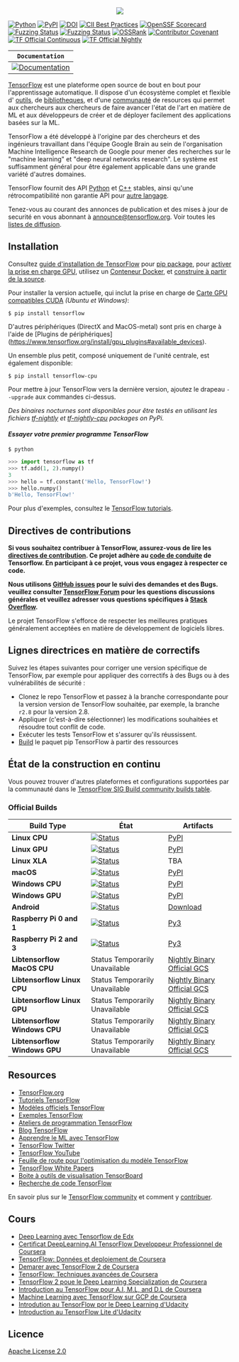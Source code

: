<div align="center">
  <img src="https://www.tensorflow.org/images/tf_logo_horizontal.png">
</div>

[![Python](https://img.shields.io/pypi/pyversions/tensorflow.svg)](https://badge.fury.io/py/tensorflow)
[![PyPI](https://badge.fury.io/py/tensorflow.svg)](https://badge.fury.io/py/tensorflow)
[![DOI](https://zenodo.org/badge/DOI/10.5281/zenodo.4724125.svg)](https://doi.org/10.5281/zenodo.4724125)
[![CII Best Practices](https://bestpractices.coreinfrastructure.org/projects/1486/badge)](https://bestpractices.coreinfrastructure.org/projects/1486)
[![OpenSSF Scorecard](https://api.securityscorecards.dev/projects/github.com/tensorflow/tensorflow/badge)](https://api.securityscorecards.dev/projects/github.com/tensorflow/tensorflow)
[![Fuzzing Status](https://oss-fuzz-build-logs.storage.googleapis.com/badges/tensorflow.svg)](https://bugs.chromium.org/p/oss-fuzz/issues/list?sort=-opened&can=1&q=proj:tensorflow)
[![Fuzzing Status](https://oss-fuzz-build-logs.storage.googleapis.com/badges/tensorflow-py.svg)](https://bugs.chromium.org/p/oss-fuzz/issues/list?sort=-opened&can=1&q=proj:tensorflow-py)
[![OSSRank](https://shields.io/endpoint?url=https://ossrank.com/shield/44)](https://ossrank.com/p/44)
[![Contributor Covenant](https://img.shields.io/badge/Contributor%20Covenant-v1.4%20adopted-ff69b4.svg)](CODE_OF_CONDUCT.md)
[![TF Official Continuous](https://tensorflow.github.io/build/TF%20Official%20Continuous.svg)](https://tensorflow.github.io/build#TF%20Official%20Continuous)
[![TF Official Nightly](https://tensorflow.github.io/build/TF%20Official%20Nightly.svg)](https://tensorflow.github.io/build#TF%20Official%20Nightly)

**`Documentation`** |
------------------- |
[![Documentation](https://img.shields.io/badge/api-reference-blue.svg)](https://www.tensorflow.org/api_docs/) |

[TensorFlow](https://www.tensorflow.org/) est une plateforme open source de bout en bout 
pour l'apprentissage automatique.  Il dispose d'un écosystème complet et flexible d'
[outils](https://www.tensorflow.org/resources/tools), de
[bibliotheques](https://www.tensorflow.org/resources/libraries-extensions), et d'une
[communauté](https://www.tensorflow.org/community) de resources qui permet aux chercheurs
aux chercheurs de faire avancer l'état de l'art en matière de ML et aux développeurs
de créer et de déployer facilement des applications basées sur la ML.

TensorFlow a été développé à l'origine par des chercheurs et des ingénieurs travaillant
dans l'équipe Google Brain au sein de l'organisation Machine Intelligence Research de
Google pour mener des recherches sur le "machine learning" et "deep neural networks research". 
Le système est suffisamment général pour être également applicable dans une grande variété 
d'autres domaines.

TensorFlow fournit des API [Python](https://www.tensorflow.org/api_docs/python)
et [C++](https://www.tensorflow.org/api_docs/cc) stables, ainsi qu'une 
rétrocompatibilité non garantie API pour [autre langage](https://www.tensorflow.org/api_docs).

Tenez-vous au courant des annonces de publication et des mises à jour de securité 
en vous abonnant à
[announce@tensorflow.org](https://groups.google.com/a/tensorflow.org/forum/#!forum/announce).
Voir toutes les [listes de diffusion](https://www.tensorflow.org/community/forums).

## Installation

Consultez [guide d'installation de TensorFlow](https://www.tensorflow.org/install) pour
[pip package](https://www.tensorflow.org/install/pip), pour
[activer la prise en charge GPU](https://www.tensorflow.org/install/gpu), utilisez un
[Conteneur Docker](https://www.tensorflow.org/install/docker), et
[construire à partir de la source](https://www.tensorflow.org/install/source).

Pour installer la version actuelle, qui inclut la prise en charge de
[Carte GPU compatibles CUDA](https://www.tensorflow.org/install/gpu) *(Ubuntu et
Windows)*:

```
$ pip install tensorflow
```

D'autres périphériques (DirectX and MacOS-metal) sont pris en charge
à l'aide de [Plugins de périphériques]
(https://www.tensorflow.org/install/gpu_plugins#available_devices).

Un ensemble plus petit, composé uniquement de l'unité centrale, est
également disponible:

```
$ pip install tensorflow-cpu
```

Pour mettre à jour TensorFlow vers la dernière version, ajoutez le drapeau `--upgrade` 
aux commandes ci-dessus.

*Des binaires nocturnes sont disponibles pour être testés en utilisant les fichiers
[tf-nightly](https://pypi.python.org/pypi/tf-nightly) et
[tf-nightly-cpu](https://pypi.python.org/pypi/tf-nightly-cpu) packages on PyPi.*

#### *Essayer votre premier programme TensorFlow*

```shell
$ python
```

```python
>>> import tensorflow as tf
>>> tf.add(1, 2).numpy()
3
>>> hello = tf.constant('Hello, TensorFlow!')
>>> hello.numpy()
b'Hello, TensorFlow!'
```

Pour plus d'exemples, consultez le
[TensorFlow tutorials](https://www.tensorflow.org/tutorials/).

## Directives de contributions

**Si vous souhaitez contribuer à TensorFlow, assurez-vous de lire les
[directives de contribution](CONTRIBUTING.md). Ce projet adhère au
[code de conduite](CODE_OF_CONDUCT.md) de Tensorflow. En participant à 
ce projet, vous vous engagez à respecter ce code.**

**Nous utilisons [GitHub issues](https://github.com/tensorflow/tensorflow/issues) 
pour le suivi des demandes et des Bugs. veuillez consulter
[TensorFlow Forum](https://discuss.tensorflow.org/) pour les questions 
discussions générales et veuillez adresser vous questions spécifiques à
[Stack Overflow](https://stackoverflow.com/questions/tagged/tensorflow).**

Le projet TensorFlow s'efforce de respecter les meilleures pratiques généralement 
acceptées en matière de développement de logiciels libres.

##  Lignes directrices en matière de correctifs

Suivez les étapes suivantes pour corriger une version spécifique de TensorFlow, 
par exemple pour appliquer des correctifs à des Bugs ou à des vulnérabilités 
de sécurité :

*   Clonez le repo TensorFlow et passez à la branche correspondante pour la version
    version de TensorFlow souhaitée, par exemple, la branche `r2.8` pour la version 2.8.
*   Appliquer (c'est-à-dire sélectionner) les modifications souhaitées et résoudre tout conflit
    de code.
*   Exécuter les tests TensorFlow et s'assurer qu'ils réussissent.
*   [Build](https://www.tensorflow.org/install/source) le paquet pip TensorFlow à 
    partir des ressources

## État de la construction en continu

Vous pouvez trouver d'autres plateformes et configurations supportées par la communauté dans le
[TensorFlow SIG Build community builds table](https://github.com/tensorflow/build#community-supported-tensorflow-builds).

### Official Builds

Build Type                    | État                                                                                                                                                                             | Artifacts                                                                                                                                                                         
----------------------------- | -------------------------------------------------------------------------------------------------------------------------------------------------------------------------------- | ---------
**Linux CPU**                 | [![Status](https://storage.googleapis.com/tensorflow-kokoro-build-badges/ubuntu-cc.svg)](https://storage.googleapis.com/tensorflow-kokoro-build-badges/ubuntu-cc.html)           | [PyPI](https://pypi.org/project/tf-nightly/)
**Linux GPU**                 | [![Status](https://storage.googleapis.com/tensorflow-kokoro-build-badges/ubuntu-gpu-py3.svg)](https://storage.googleapis.com/tensorflow-kokoro-build-badges/ubuntu-gpu-py3.html) | [PyPI](https://pypi.org/project/tf-nightly-gpu/)
**Linux XLA**                 | [![Status](https://storage.googleapis.com/tensorflow-kokoro-build-badges/ubuntu-xla.svg)](https://storage.googleapis.com/tensorflow-kokoro-build-badges/ubuntu-xla.html)         | TBA
**macOS**                     | [![Status](https://storage.googleapis.com/tensorflow-kokoro-build-badges/macos-py2-cc.svg)](https://storage.googleapis.com/tensorflow-kokoro-build-badges/macos-py2-cc.html)     | [PyPI](https://pypi.org/project/tf-nightly/)
**Windows CPU**               | [![Status](https://storage.googleapis.com/tensorflow-kokoro-build-badges/windows-cpu.svg)](https://storage.googleapis.com/tensorflow-kokoro-build-badges/windows-cpu.html)       | [PyPI](https://pypi.org/project/tf-nightly/)
**Windows GPU**               | [![Status](https://storage.googleapis.com/tensorflow-kokoro-build-badges/windows-gpu.svg)](https://storage.googleapis.com/tensorflow-kokoro-build-badges/windows-gpu.html)       | [PyPI](https://pypi.org/project/tf-nightly-gpu/)
**Android**                   | [![Status](https://storage.googleapis.com/tensorflow-kokoro-build-badges/android.svg)](https://storage.googleapis.com/tensorflow-kokoro-build-badges/android.html)               | [Download](https://bintray.com/google/tensorflow/tensorflow/_latestVersion)
**Raspberry Pi 0 and 1**      | [![Status](https://storage.googleapis.com/tensorflow-kokoro-build-badges/rpi01-py3.svg)](https://storage.googleapis.com/tensorflow-kokoro-build-badges/rpi01-py3.html)           | [Py3](https://storage.googleapis.com/tensorflow-nightly/tensorflow-1.10.0-cp34-none-linux_armv6l.whl)
**Raspberry Pi 2 and 3**      | [![Status](https://storage.googleapis.com/tensorflow-kokoro-build-badges/rpi23-py3.svg)](https://storage.googleapis.com/tensorflow-kokoro-build-badges/rpi23-py3.html)           | [Py3](https://storage.googleapis.com/tensorflow-nightly/tensorflow-1.10.0-cp34-none-linux_armv7l.whl)
**Libtensorflow MacOS CPU**   | Status Temporarily Unavailable                                                                                                                                                   | [Nightly Binary](https://storage.googleapis.com/libtensorflow-nightly/prod/tensorflow/release/macos/latest/macos_cpu_libtensorflow_binaries.tar.gz) [Official GCS](https://storage.googleapis.com/tensorflow/)
**Libtensorflow Linux CPU**   | Status Temporarily Unavailable                                                                                                                                                   | [Nightly Binary](https://storage.googleapis.com/libtensorflow-nightly/prod/tensorflow/release/ubuntu_16/latest/cpu/ubuntu_cpu_libtensorflow_binaries.tar.gz) [Official GCS](https://storage.googleapis.com/tensorflow/)
**Libtensorflow Linux GPU**   | Status Temporarily Unavailable                                                                                                                                                   | [Nightly Binary](https://storage.googleapis.com/libtensorflow-nightly/prod/tensorflow/release/ubuntu_16/latest/gpu/ubuntu_gpu_libtensorflow_binaries.tar.gz) [Official GCS](https://storage.googleapis.com/tensorflow/)
**Libtensorflow Windows CPU** | Status Temporarily Unavailable                                                                                                                                                   | [Nightly Binary](https://storage.googleapis.com/libtensorflow-nightly/prod/tensorflow/release/windows/latest/cpu/windows_cpu_libtensorflow_binaries.tar.gz) [Official GCS](https://storage.googleapis.com/tensorflow/)
**Libtensorflow Windows GPU** | Status Temporarily Unavailable                                                                                                                                                   | [Nightly Binary](https://storage.googleapis.com/libtensorflow-nightly/prod/tensorflow/release/windows/latest/gpu/windows_gpu_libtensorflow_binaries.tar.gz) [Official GCS](https://storage.googleapis.com/tensorflow/)

## Resources

*   [TensorFlow.org](https://www.tensorflow.org)
*   [Tutoriels TensorFlow](https://www.tensorflow.org/tutorials/)
*   [Modèles officiels TensorFlow](https://github.com/tensorflow/models/tree/master/official)
*   [Exemples TensorFlow](https://github.com/tensorflow/examples)
*   [Ateliers de programmation TensorFlow](https://codelabs.developers.google.com/?cat=TensorFlow)
*   [Blog TensorFlow](https://blog.tensorflow.org)
*   [Apprendre le ML avec TensorFlow](https://www.tensorflow.org/resources/learn-ml)
*   [TensorFlow Twitter](https://twitter.com/tensorflow)
*   [TensorFlow YouTube](https://www.youtube.com/channel/UC0rqucBdTuFTjJiefW5t-IQ)
*   [Feuille de route pour l'optimisation du modèle TensorFlow](https://www.tensorflow.org/model_optimization/guide/roadmap)
*   [TensorFlow White Papers](https://www.tensorflow.org/about/bib)
*   [Boite à outils de visualisation TensorBoard](https://github.com/tensorflow/tensorboard)
*   [Recherche de code TensorFlow](https://cs.opensource.google/tensorflow/tensorflow)

En savoir plus sur le
[TensorFlow community](https://www.tensorflow.org/community) et comment y
[contribuer](https://www.tensorflow.org/community/contribute).

## Cours

*   [Deep Learning avec Tensorflow de Edx](https://www.edx.org/course/deep-learning-with-tensorflow)
*   [Certificat DeepLearning.AI TensorFlow Developpeur Professionnel de Coursera](https://www.coursera.org/specializations/tensorflow-in-practice)
*   [TensorFlow: Données et deploiement de Coursera](https://www.coursera.org/specializations/tensorflow-data-and-deployment)
*   [Demarer avec TensorFlow 2 de Coursera](https://www.coursera.org/learn/getting-started-with-tensor-flow2)
*   [TensorFlow: Techniques avancées de Coursera](https://www.coursera.org/specializations/tensorflow-advanced-techniques)
*   [TensorFlow 2 poue le Deep Learning Specialization de Coursera](https://www.coursera.org/specializations/tensorflow2-deeplearning)
*   [Introduction au TensorFlow pour A.I, M.L, and D.L de Coursera](https://www.coursera.org/learn/introduction-tensorflow)
*   [Machine Learning avec TensorFlow sur GCP de Coursera](https://www.coursera.org/specializations/machine-learning-tensorflow-gcp)
*   [Introdution au TensorFlow por le Deep Learning d'Udacity](https://www.udacity.com/course/intro-to-tensorflow-for-deep-learning--ud187)
*   [Introduction au TensorFlow Lite d'Udacity](https://www.udacity.com/course/intro-to-tensorflow-lite--ud190)

## Licence

[Apache License 2.0](LICENSE)
